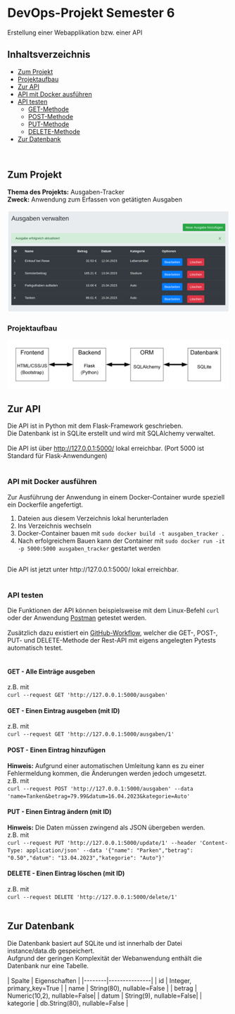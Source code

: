 # DevOps-Projekt Semester 6

Erstellung einer Webapplikation bzw. einer API

## Inhaltsverzeichnis

- [Zum Projekt](#zum-projekt)
- [Projektaufbau](#projektaufbau)
- [Zur API](#zur-api)
- [API mit Docker ausführen](#api-mit-docker-ausführen)
- [API testen](#api-testen)
  - [GET-Methode](#get---alle-einträge-ausgeben)
  - [POST-Methode](#post---einen-eintrag-hinzufügen)
  - [PUT-Methode](#put---einen-eintrag-ändern-mit-id)
  - [DELETE-Methode](#delete---einen-eintrag-löschen-mit-id)
- [Zur Datenbank](#zur-datenbank)
<br>

## Zum Projekt

**Thema des Projekts:** Ausgaben-Tracker <br>
**Zweck:** Anwendung zum Erfassen von getätigten Ausgaben <br>
<br>
<img src="Abbildungen README/Frontend.png" alt="Übersicht mit Frontend des Projekts" title="Frontend des Projekts">
<br>

### Projektaufbau

<img src="Abbildungen README/Projektaufbau.png" alt="Übersicht mit Projektaufbau" title="Projektaufbau">
<br>

## Zur API

Die API ist in Python mit dem Flask-Framework geschrieben. <br>
Die Datenbank ist in SQLite erstellt und wird mit SQLAlchemy verwaltet. <br>
<br>
Die API ist über http://127.0.0.1:5000/ lokal erreichbar. (Port 5000 ist Standard für Flask-Anwendungen) <br>
<br>

### API mit Docker ausführen

Zur Ausführung der Anwendung in einem Docker-Container wurde speziell ein Dockerfile angefertigt. <br>

1. Dateien aus diesem Verzeichnis lokal herunterladen <br>
2. Ins Verzeichnis wechseln <br>
3. Docker-Container bauen mit  ``` sudo docker build -t ausgaben_tracker . ``` <br>
4. Nach erfolgreichem Bauen kann der Container mit ``` sudo docker run -it -p 5000:5000 ausgaben_tracker ``` gestartet werden<br>
<br>
Die API ist jetzt unter http://127.0.0.1:5000/ lokal erreichbar. <br>
<br>

### API testen

Die Funktionen der API können beispielsweise mit dem Linux-Befehl ``` curl ``` oder  der Anwendung [Postman](https://www.postman.com/downloads/) getestet werden. <br>
<br>
Zusätzlich dazu existiert ein [GitHub-Workflow](https://github.com/Toxiic-vQ/DevOps-Projekt_Semester_6/blob/master/.github/workflows/test_rest-api.yml), welcher die GET-, POST-, PUT- und DELETE-Methode der Rest-API mit eigens angelegten Pytests automatisch testet. <br>
<br>

#### GET - Alle Einträge ausgeben

z.B. mit <br> ``` curl --request GET 'http://127.0.0.1:5000/ausgaben' ```
<br>

#### GET - Einen Eintrag ausgeben (mit ID)

z.B. mit <br> ``` curl --request GET 'http://127.0.0.1:5000/ausgaben/1' ```
<br>

#### POST - Einen Eintrag hinzufügen

**Hinweis:** Aufgrund einer automatischen Umleitung kann es zu einer Fehlermeldung kommen, die Änderungen werden jedoch umgesetzt. <br>
z.B. mit <br> ``` curl --request POST 'http://127.0.0.1:5000/ausgaben' --data 'name=Tanken&betrag=79.99&datum=16.04.2023&kategorie=Auto' ```
<br>

#### PUT  - Einen Eintrag ändern (mit ID)

**Hinweis:** Die Daten müssen zwingend als JSON übergeben werden. <br>
z.B. mit <br>  ``` curl --request PUT 'http://127.0.0.1:5000/update/1' --header 'Content-Type: application/json' --data '{"name": "Parken","betrag": "0.50","datum": "13.04.2023","kategorie": "Auto"}' ```
<br>

#### DELETE - Einen Eintrag löschen (mit ID)

z.B. mit <br> ``` curl --request DELETE 'http://127.0.0.1:5000/delete/1' ```
<br>
<br>

## Zur Datenbank

Die Datenbank basiert auf SQLite und ist innerhalb der Datei instance/data.db gespeichert. <br>
Aufgrund der geringen Komplexität der Webanwendung enthält die Datenbank nur eine Tabelle. <br>
<br>
| Spalte | Eigenschaften |
|--------|---------------|
| id     | Integer, primary_key=True |
| name   | String(80), nullable=False |
| betrag | Numeric(10,2), nullable=False|
| datum  | String(9), nullable=False|
| kategorie | db.String(80), nullable=False |